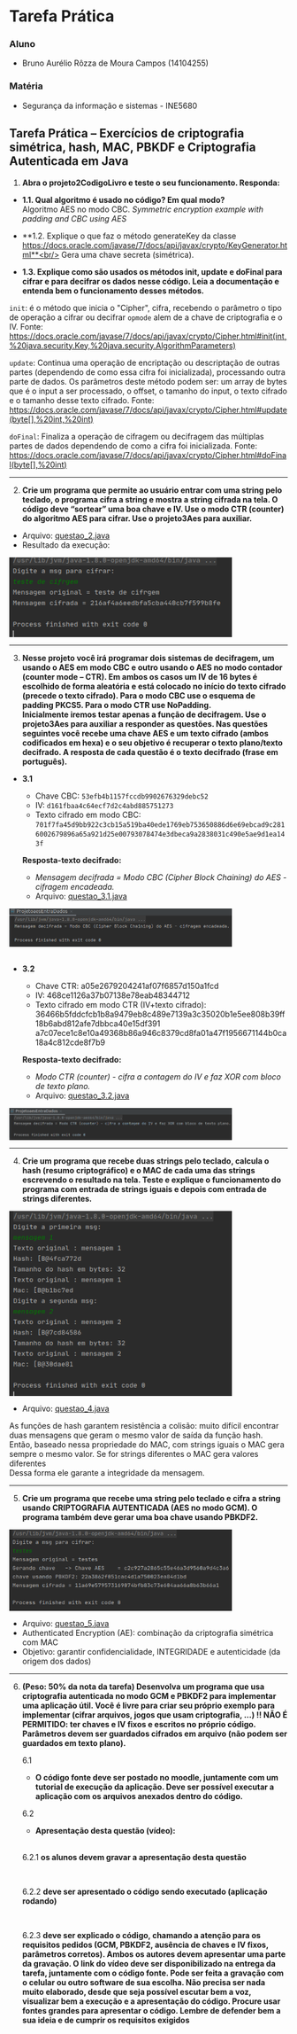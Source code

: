 # Tarefa Prática 

### Aluno
- Bruno Aurélio Rôzza de Moura Campos (14104255)<br/>

### Matéria
- Segurança da informação e sistemas - INE5680

## Tarefa Prática – Exercícios de criptografia simétrica, hash, MAC, PBKDF e Criptografia Autenticada em Java

1. **Abra o projeto2CodigoLivro e teste o seu funcionamento. Responda:**
- **1.1. Qual algoritmo é usado no código? Em qual modo?**<br/>
Algoritmo AES no modo CBC. _Symmetric encryption example with padding and CBC using AES_

- **1.2. Explique o que faz o método generateKey da classe https://docs.oracle.com/javase/7/docs/api/javax/crypto/KeyGenerator.html**<br/>
Gera uma chave secreta (simétrica).

- **1.3. Explique como são usados os métodos init, update e doFinal para cifrar e para decifrar os dados nesse código. Leia a documentação e entenda bem o funcionamento desses métodos.**


`init`: é o método que inicia o "Cipher", cifra, recebendo o parâmetro o tipo de operação a cifrar ou decifrar `opmode` alem de a chave de criptografia e o IV.
Fonte: https://docs.oracle.com/javase/7/docs/api/javax/crypto/Cipher.html#init(int,%20java.security.Key,%20java.security.AlgorithmParameters)

`update`: Continua uma operação de encriptação ou descriptação de outras partes (dependendo de como essa cifra foi inicializada), processando outra parte de dados.
Os parâmetros deste método podem ser: um array de bytes que é o input a ser processado, o offset, o tamanho do input, o texto cifrado e o tamanho desse texto cifrado. 
Fonte: https://docs.oracle.com/javase/7/docs/api/javax/crypto/Cipher.html#update(byte[],%20int,%20int)

`doFinal`:
Finaliza a operação de cifragem ou decifragem das múltiplas partes de dados dependendo de como a cifra foi inicializada.
Fonte: https://docs.oracle.com/javase/7/docs/api/javax/crypto/Cipher.html#doFinal(byte[],%20int)

---

2. **Crie um programa que permite ao usuário entrar com uma string pelo teclado, o programa cifra a string e mostra a string cifrada na tela. O código deve “sortear” uma boa chave e IV. Use o modo CTR (counter) do algoritmo AES para cifrar. Use o projeto3Aes para auxiliar.**

- Arquivo: [questao_2.java](https://github.com/brunocampos01/seguranca/blob/master/tarefa_pratica_01/questao_2.java)
- Resultado da execução:

<img src="img/questao_2.png" align="center" height=auto width=80%/>


---

3. **Nesse projeto você irá programar dois sistemas de decifragem, um usando o AES em modo CBC e outro usando o AES no modo contador (counter mode – CTR). Em ambos os casos um IV de 16 bytes é escolhido de forma aleatória e está colocado no início do texto cifrado (precede o texto cifrado). Para o modo CBC use o esquema de padding PKCS5. Para o modo CTR use NoPadding.**<br/>
**Inicialmente iremos testar apenas a função de decifragem. Use o projeto3Aes para auxiliar a responder as questões. 
Nas questões seguintes você recebe uma chave AES e um texto cifrado (ambos codificados em hexa) e o seu objetivo é recuperar o texto plano/texto decifrado. A resposta de cada questão é o texto decifrado (frase em português).**

- **3.1**
   - Chave CBC: `53efb4b1157fccdb9902676329debc52`
   - IV: `d161fbaa4c64ecf7d2c4abd885751273`
   - Texto cifrado em modo CBC: `701f7fa45d9bb922c3cb15a519ba40ede1769eb753650886d6e69ebcad9c2816002679896a65a921d25e00793078474e3dbeca9a2838031c490e5ae9d1ea143f`

   **Resposta-texto decifrado:**<br/>
   - _Mensagem decifrada = Modo CBC (Cipher Block Chaining) do AES - cifragem encadeada._
   - Arquivo: [questao_3.1.java](https://github.com/brunocampos01/seguranca/blob/master/tarefa_pratica_01/questao_3.1.java)


<img src="img/questao_3.1.png" align="center" height=auto width=80%/>

<br/>
<br/>


- **3.2**
   - Chave CTR: a05e2679204241af07f6857d150a1fcd
   - IV: 468ce1126a37b07138e78eab48344712
   - Texto cifrado em modo CTR (IV+texto cifrado):
36466b5fddcfcb1b8a9479eb8c489e7139a3c35020b1e5ee808b39ff18b6abd812afe7dbbca40e15df391
a7c07ece1c8e10a49368b86a946c8379cd8fa01a47f1956671144b0ca18a4c812cde8f7b9

   **Resposta-texto decifrado:**<br/>
   - _Modo CTR (counter) - cifra a contagem do IV e faz XOR com bloco de texto plano._
   - Arquivo: [questao_3.2.java](https://github.com/brunocampos01/seguranca/blob/master/tarefa_pratica_01/questao_3.2.java)


<img src="img/questao_3.2.png" align="center" height=auto width=80%/>

<br/>

---

4. **Crie um programa que recebe duas strings pelo teclado, calcula o hash (resumo criptográfico) e o MAC de cada uma das strings escrevendo o resultado na tela. Teste e explique o funcionamento do programa com entrada de strings iguais e depois com entrada de strings diferentes.**


<img src="img/questao_4.png" align="center" height=auto width=80%/>

- Arquivo: [questao_4.java](https://github.com/brunocampos01/seguranca/blob/master/tarefa_pratica_01/questao_4.java)

As funções de hash garantem resistência a colisão: muito difícil encontrar duas mensagens que geram o mesmo valor de saída da função hash. Então, baseado nessa propriedade do MAC, com strings iguais o MAC gera sempre o mesmo valor. Se for strings diferentes o MAC gera valores diferentes
<br/>
Dessa forma ele garante a integridade da mensagem.


---

5. **Crie um programa que recebe uma string pelo teclado e cifra a string usando CRIPTOGRAFIA AUTENTICADA (AES no modo GCM). O programa também deve gerar uma boa chave usando PBKDF2.**


<img src="img/questao_5.png" align="center" height=auto width=80%/>

- Arquivo: [questao_5.java](https://github.com/brunocampos01/seguranca/blob/master/tarefa_pratica_01/questao_5.java)
- Authenticated Encryption (AE): combinação da criptografia simétrica com MAC
- Objetivo: garantir confidencialidade, INTEGRIDADE e autenticidade (da origem dos dados)

---

6. **(Peso: 50% da nota da tarefa) Desenvolva um programa que usa criptografia autenticada no modo GCM e PBKDF2 para implementar uma aplicação útil. Você é livre para criar seu próprio exemplo para implementar (cifrar arquivos, jogos que usam criptografia, ...) !! NÃO É PERMITIDO: ter chaves e IV fixos e escritos no próprio código. Parâmetros devem ser guardados cifrados em arquivo (não podem ser guardados em texto plano).**
    
   6.1
   - **O código fonte deve ser postado no moodle, juntamente com um tutorial de execução da aplicação. Deve ser possível executar a aplicação com os arquivos anexados dentro do código.**

   6.2 
   - **Apresentação desta questão (vídeo):**
   <br/>

      6.2.1 
      **os alunos devem gravar a apresentação desta questão**

      <br/>

      6.2.2
      **deve ser apresentado o código sendo executado (aplicação rodando)**

      <br/>

      6.2.3
      **deve ser explicado o código, chamando a atenção para os requisitos pedidos (GCM, PBKDF2, ausência de chaves e IV fixos, parâmetros corretos). Ambos os autores devem apresentar uma parte da gravação. O link do vídeo deve ser disponibilizado na entrega da tarefa, juntamente
      com o código fonte. Pode ser feita a gravação com o celular ou outro software de sua escolha. Não precisa ser nada muito elaborado, desde que seja possível escutar bem a voz, visualizar bem a execução e a apresentação do código. Procure usar fontes grandes para apresentar o código. Lembre de defender bem a sua ideia e de cumprir os requisitos exigidos**
